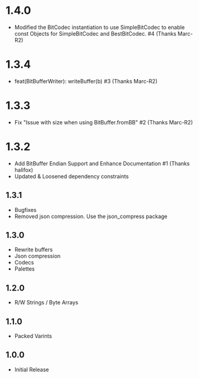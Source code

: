 # 1.4.0
* Modified the BitCodec instantiation to use SimpleBitCodec to enable const Objects for SimpleBitCodec and BestBitCodec. #4 (Thanks Marc-R2)

# 1.3.4
* feat(BitBufferWriter): writeBuffer(b) #3 (Thanks Marc-R2)

# 1.3.3
* Fix "Issue with size when using BitBuffer.fromBB" #2 (Thanks Marc-R2)

# 1.3.2
* Add BitBuffer Endian Support and Enhance Documentation #1 (Thanks halifox)
* Updated & Loosened dependency constraints

## 1.3.1
* Bugfixes
* Removed json compression. Use the json_compress package

## 1.3.0
* Rewrite buffers
* Json compression
* Codecs
* Palettes


## 1.2.0
* R/W Strings / Byte Arrays

## 1.1.0
* Packed Varints

## 1.0.0
* Initial Release
